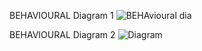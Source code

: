 BEHAVIOURAL Diagram 1
![BEHAvioural dia](https://user-images.githubusercontent.com/94305490/142736278-87b76bbd-fc26-49ef-842f-299ccff54dd5.png)


BEHAVIOURAL Diagram 2
![Diagram](https://user-images.githubusercontent.com/94305490/142737288-b08cc816-bc69-440e-8a0c-737342236d1c.png)



